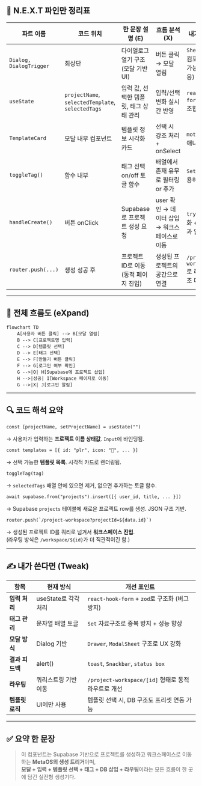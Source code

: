 
## 🧠 N.E.X.T 파인만 정리표

| 파트 이름                   | 코드 위치                                             | 한 문장 설명 (E)             | 흐름 분석 (X)                     | 내가 쓴다면 (T)                                |
| ----------------------- | ------------------------------------------------- | ----------------------- | ----------------------------- | ----------------------------------------- |
| `Dialog, DialogTrigger` | 최상단                                               | 다이얼로그 열기 구조 (모달 기반 UI)  | 버튼 클릭 → 모달 열림                 | `Sheet`나 `Drawer` 컴포넌트로 대체 가능 (모바일 대응)    |
| `useState`              | `projectName`, `selectedTemplate`, `selectedTags` | 입력 값, 선택한 템플릿, 태그 상태 관리 | 입력/선택 변화 실시간 반영               | `react-hook-form` + `watch()` 조합          |
| `TemplateCard`          | 모달 내부 컴포넌트                                        | 템플릿 정보 시각화 카드           | 선택 시 강조 처리 + onSelect         | `motion.div`로 애니메이션 추가                    |
| `toggleTag()`           | 함수 내부                                             | 태그 선택 on/off 토글 함수      | 배열에서 존재 유무로 필터링 or 추가         | `Set` 자료구조 활용하면 더 직관적                     |
| `handleCreate()`        | 버튼 onClick                                        | Supabase로 프로젝트 생성 요청    | user 확인 → 데이터 삽입 → 워크스페이스로 이동 | `try/catch` 구조화 + `toast`로 결과 알림 처리       |
| `router.push(...)`      | 생성 성공 후                                           | 프로젝트 ID로 이동 (동적 페이지 진입) | 생성된 프로젝트의 공간으로 연결             | `/project-workspace/[id]`로 리팩터하면 구조 더 깔끔함 |

---

## 🔁 전체 흐름도 (eXpand)

```mermaid
flowchart TD
    A[사용자 버튼 클릭] --> B[모달 열림]
    B --> C[프로젝트명 입력]
    C --> D[템플릿 선택]
    D --> E[태그 선택]
    E --> F[만들기 버튼 클릭]
    F --> G[로그인 여부 확인]
    G -->|O| H[Supabase에 프로젝트 삽입]
    H -->|성공| I[Workspace 페이지로 이동]
    G -->|X| J[로그인 알림]
```

---

## 🔍 코드 해석 요약

```tsx
const [projectName, setProjectName] = useState("")
```

→ 사용자가 입력하는 **프로젝트 이름 상태값**. `Input`에 바인딩됨.

```tsx
const templates = [{ id: "plr", icon: "📘", ... }]
```

→ 선택 가능한 **템플릿 목록**. 시각적 카드로 렌더링됨.

```tsx
toggleTag(tag)
```

→ `selectedTags` 배열 안에 있으면 제거, 없으면 추가하는 토글 함수.

```tsx
await supabase.from("projects").insert([{ user_id, title, ... }])
```

→ Supabase `projects` 테이블에 새로운 프로젝트 row를 생성. JSON 구조 기반.

```tsx
router.push(`/project-workspace?projectId=${data.id}`)
```

→ 생성된 프로젝트 ID를 쿼리로 넘겨서 **워크스페이스 진입**.  
(라우팅 방식은 `/workspace/${id}`가 더 직관적이긴 함.)

---

## ✍️ 내가 쓴다면 (Tweak)

|항목|현재 방식|개선 포인트|
|---|---|---|
|**입력 처리**|useState로 각각 처리|`react-hook-form` + `zod`로 구조화 (버그 방지)|
|**태그 관리**|문자열 배열 토글|`Set` 자료구조로 중복 방지 + 성능 향상|
|**모달 방식**|Dialog 기반|`Drawer`, `ModalSheet` 구조로 UX 강화|
|**결과 피드백**|alert()|`toast`, `Snackbar`, `status box`|
|**라우팅**|쿼리스트링 기반 이동|`/project-workspace/[id]` 형태로 동적 라우트로 개선|
|**템플릿 로직**|UI에만 사용|템플릿 선택 시, DB 구조도 프리셋 연동 가능|

---

## ✅ 요약 한 문장

> 이 컴포넌트는 Supabase 기반으로 프로젝트를 생성하고 워크스페이스로 이동하는 **MetaOS의 생성 트리거**이며,  
> **모달 + 입력 + 템플릿 선택 + 태그 + DB 삽입 + 라우팅**이라는 모든 흐름이 한 곳에 담긴 실전형 생성기다.
